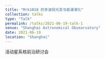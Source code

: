 ```yaml
---
title: "Mrk1018 的多波段光变与能谱演化"
collection: talks
type: "Talk"
permalink: /talks/2021-06-19-talk-1
venue: "Shanghai Astronomical Obsearvatory"
date: 2021-06-19
location: "Shanghai"
---
```

活动星系核前沿研讨会

